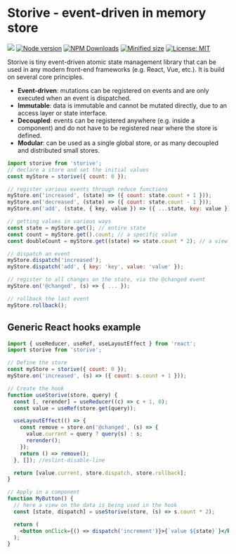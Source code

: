# Storive - event-driven in memory store

![](https://github.com/kevtiq/storive/workflows/test/badge.svg)
[![Node version](https://img.shields.io/npm/v/storive.svg?style=flat)](https://www.npmjs.com/package/storive)
[![NPM Downloads](https://img.shields.io/npm/dm/storive.svg?style=flat)](https://www.npmjs.com/package/storive)
[![Minified size](https://img.shields.io/bundlephobia/min/storive?label=minified)](https://www.npmjs.com/package/storive)
[![License: MIT](https://img.shields.io/badge/License-MIT-yellow.svg)](https://opensource.org/licenses/MIT)

Storive is tiny event-driven atomic state management library that can be used in any modern front-end frameworks (e.g. React, Vue, etc.). It is build on several core principles.

- **Event-driven**: mutations can be registered on events and are only executed when an event is dispatched.
- **Immutable**: data is immutable and cannot be mutated directly, due to an access layer or state interface.
- **Decoupled**: events can be registered anywhere (e.g. inside a component) and do not have to be registered near where the store is defined.
- **Modular**: can be used as a single global store, or as many decoupled and distributed small stores.

```js
import storive from 'storive';
// declare a store and set the initial values
const myStore = storive({ count: 0 });

// register various events through reduce functions
myStore.on('increased', (state) => ({ count: state.count + 1 }));
myStore.on('decreased', (state) => ({ count: state.count - 1 }));
myStore.on('add', (state, { key, value }) => ({ ...state, key: value }));

// getting values in various ways
const state = myStore.get(); // entire state
const count = myStore.get().count; // a specific value
const doubleCount = myStore.get((state) => state.count * 2); // a view on the state

// dispatch an event
myStore.dispatch('increased');
myStore.dispatch('add', { key: 'key', value: 'value' });

// register to all changes on the state, via the @changed event
myStore.on('@changed', (s) => { ... });

// rollback the last event
myStore.rollback();
```

## Generic React hooks example

```jsx
import { useReducer, useRef, useLayoutEffect } from 'react';
import storive from 'storive';

// Define the store
const myStore = storive({ count: 0 });
myStore.on('increased', (s) => ({ count: s.count + 1 }));

// Create the hook
function useStorive(store, query) {
  const [, rerender] = useReducer((c) => c + 1, 0);
  const value = useRef(store.get(query));

  useLayoutEffect(() => {
    const remove = store.on('@changed', (s) => {
      value.current = query ? query(s) : s;
      rerender();
    });
    return () => remove();
  }, []); //eslint-disable-line

  return [value.current, store.dispatch, store.rollback];
}

// Apply in a component
function MyButton() {
  // here a view on the data is being used in the hook
  const [state, dispatch] = useStorive(store, (s) => s.count * 2);

  return (
    <button onClick={() => dispatch('increment')}>{`value ${state}`}</button>
  );
}
```
